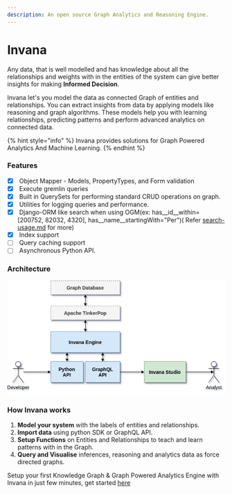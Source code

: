 ```yaml
---
description: An open source Graph Analytics and Reasoning Engine.
---
```


# Invana

Any data, that is well modelled and has knowledge about all the relationships and weights with in the entities of the system can give better insights for making **Informed Decision**.

Invana let's you model the data as connected Graph of entities and relationships. You can extract insights from data by applying models like reasoning and graph algorithms. These models help you with learning relationships, predicting patterns and perform advanced analytics on connected data.

{% hint style="info" %}
Invana provides solutions for Graph Powered Analytics And Machine Learning.
{% endhint %}

### Features

* [x] &#x20;Object Mapper - Models, PropertyTypes, and Form validation
* [x] &#x20;Execute gremlin queries
* [x] &#x20;Built in QuerySets for performing standard CRUD operations on graph.
* [x] &#x20;Utilities for logging queries and performance.
* [x] &#x20;Django-ORM like search when using OGM(ex: has\_\_id\_\_within=\[200752, 82032, 4320], has\_\_name\_\_startingWith="Per")( Refer [search-usage.md](https://github.com/invanalabs/invana/blob/master/search-usage.md) for more)
* [x] &#x20;Index support
* [ ] &#x20;Query caching support
* [ ] &#x20;Asynchronous Python API.

### Architecture

![Invana architecture](<.gitbook/assets/image (1).png>)

### How Invana works

1. **Model your system** with the labels of entities and relationships.
2. **Import data** using python SDK or GraphQL API.
3. **Setup Functions** on Entities and Relationships to teach and learn patterns with in the Graph.
4. **Query and Visualise** inferences, reasoning and analytics data as force directed graphs.

Setup your first Knowledge Graph & Graph Powered Analytics Engine  with Invana in just few minutes, get started [here](setup-invana.md)
